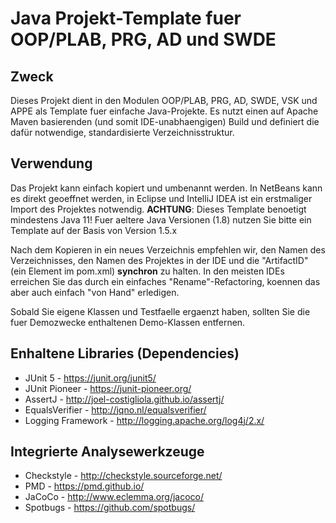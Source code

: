 # Java Projekt-Template fuer OOP/PLAB, PRG, AD und SWDE

## Zweck
Dieses Projekt dient in den Modulen OOP/PLAB, PRG, AD, SWDE, VSK und APPE als Template fuer
einfache Java-Projekte. Es nutzt einen auf Apache Maven basierenden (und somit IDE-unabhaengigen)
Build und definiert die dafür notwendige, standardisierte Verzeichnisstruktur.

## Verwendung
Das Projekt kann einfach kopiert und umbenannt werden. In NetBeans kann es direkt geoeffnet werden,
in Eclipse und IntelliJ IDEA ist ein erstmaliger Import des Projektes notwendig.
**ACHTUNG**: Dieses Template benoetigt mindestens Java 11! Fuer aeltere Java Versionen (1.8) nutzen
Sie bitte ein Template auf der Basis von Version 1.5.x

Nach dem Kopieren in ein neues Verzeichnis empfehlen wir, den Namen
des Verzeichnisses, den Namen des Projektes in der IDE und die "ArtifactID"
(ein Element im pom.xml) **synchron** zu halten. In den meisten IDEs erreichen
Sie das durch ein einfaches "Rename"-Refactoring, koennen das aber auch
einfach "von Hand" erledigen.

Sobald Sie eigene Klassen und Testfaelle ergaenzt haben, sollten Sie die
fuer Demozwecke enthaltenen Demo-Klassen entfernen.

## Enhaltene Libraries (Dependencies)
* JUnit 5 - https://junit.org/junit5/
* JUnit Pioneer - https://junit-pioneer.org/
* AssertJ - http://joel-costigliola.github.io/assertj/
* EqualsVerifier - http://jqno.nl/equalsverifier/
* Logging Framework - http://logging.apache.org/log4j/2.x/

## Integrierte Analysewerkzeuge
* Checkstyle - http://checkstyle.sourceforge.net/
* PMD - https://pmd.github.io/
* JaCoCo - http://www.eclemma.org/jacoco/
* Spotbugs - https://github.com/spotbugs/
